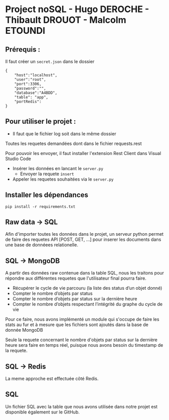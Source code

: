 # Project noSQL - Hugo DEROCHE - Thibault DROUOT - Malcolm ETOUNDI

## Prérequis :

Il faut créer un `secret.json` dans le dossier

```
{
    "host":"localhost",
    "user":"root",
    "port":3306,
    "password":"",
    "database":"A4BDD",
    "table": "app",
    "portRedis": 
}
```

## Pour utiliser le projet :

* Il faut que le fichier log soit dans le même dossier

Toutes les requetes demandées dont dans le fichier requests.rest

Pour pouvoir les envoyer, il faut installer l'extension Rest Client dans Visual Studio Code

* Insérer les données en lancant le `server.py`
    * Envoyer la requete `insert`
* Appeler les requetes souhaitées via le `server.py`

## Installer les dépendances

```
pip install -r requirements.txt
``` 

## Raw data -> SQL

Afin d'importer toutes les données dans 
le projet, un serveur python permet de faire des requetes API [POST, GET, ...] pour inserer les documents dans une base de donnéees relationelle.

## SQL -> MongoDB

A partir des données raw contenue dans la table SQL, nous les traitons pour répondre aux différentes requetes que l'utilisateur final pourra faire.

* Récupérer le cycle de vie parcouru (la liste des status d’un objet donné)
* Compter le nombre d’objets par status
* Compter le nombre d’objets par status sur la dernière heure
* Compter le nombre d’objets respectant l’intégrité du graphe du cycle de vie

Pour ce faire, nous avons implémenté un module qui s'occupe de faire les stats au fur et à mesure que les fichiers sont ajoutés dans la base de donnée MongoDB

Seule la requete concernant le nombre d'objets par status sur la dernière heure sera faire en temps réel, puisque nous avons besoin du timestamp de la requete.

## SQL -> Redis

La meme approche est effectuée côté Redis.

## SQL

Un fichier SQL avec la table que nous avons utilisée dans notre projet est disponible également sur le GitHub.
